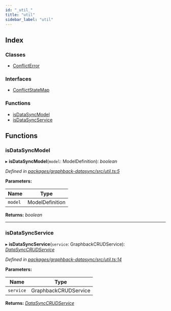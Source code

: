 ```yaml
---
id: "_util_"
title: "util"
sidebar_label: "util"
---
```


## Index

### Classes

* [ConflictError](../classes/_util_.conflicterror.md)

### Interfaces

* [ConflictStateMap](../interfaces/_util_.conflictstatemap.md)

### Functions

* [isDataSyncModel](_util_.md#isdatasyncmodel)
* [isDataSyncService](_util_.md#isdatasyncservice)

## Functions

###  isDataSyncModel

▸ **isDataSyncModel**(`model`: ModelDefinition): *boolean*

*Defined in [packages/graphback-datasync/src/util.ts:5](https://github.com/aerogear/graphback/blob/b39280e7/packages/graphback-datasync/src/util.ts#L5)*

**Parameters:**

Name | Type |
------ | ------ |
`model` | ModelDefinition |

**Returns:** *boolean*

___

###  isDataSyncService

▸ **isDataSyncService**(`service`: GraphbackCRUDService): *[DataSyncCRUDService](../classes/_services_datasynccrudservice_.datasynccrudservice.md)*

*Defined in [packages/graphback-datasync/src/util.ts:14](https://github.com/aerogear/graphback/blob/b39280e7/packages/graphback-datasync/src/util.ts#L14)*

**Parameters:**

Name | Type |
------ | ------ |
`service` | GraphbackCRUDService |

**Returns:** *[DataSyncCRUDService](../classes/_services_datasynccrudservice_.datasynccrudservice.md)*
